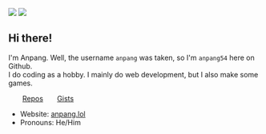 ![](https://komarev.com/ghpvc/?username=Anpang54&style=for-the-badge) ![](https://img.shields.io/badge/Level-Slightly%20known-%23f60?style=for-the-badge)

## Hi there!
I'm Anpang. Well, the username `anpang` was taken, so I'm `anpang54` here on Github.\
I do coding as a hobby. I mainly do web development, but I also make some games.

&emsp;&emsp;[Repos](https://github.com/anpang54?tab=repositories)&emsp;&emsp;[Gists](https://gist.github.com/anpang54)&emsp;&emsp;

* Website: [anpang.lol](https://anpang.lol/)
* Pronouns: He/Him

